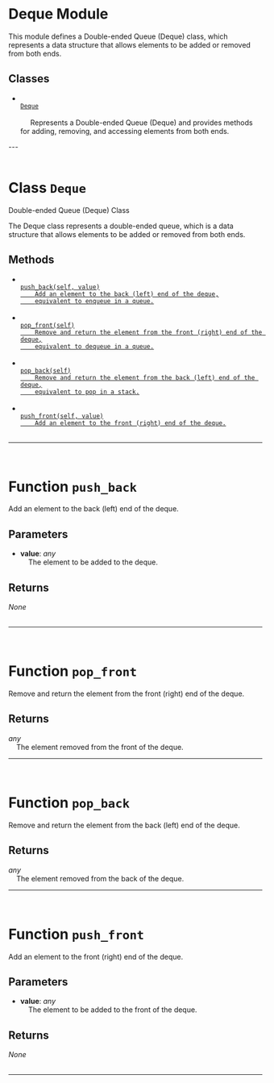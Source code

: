 <h1>Deque Module</h1>
  This module defines a Double-ended Queue (Deque) class, which represents a data structure that allows elements to be added or removed from both ends.  
<h2>Classes</h2>
<ul>
<li> <a href='#class-Deque'><code>
Deque
</code></a> <br>
&nbsp;&nbsp;&nbsp;&nbsp;
    Represents a Double-ended Queue (Deque) and provides methods for adding,    removing, and accessing elements from both ends.
<br></li>
</ul>
---
<div style="page-break-after: always; visibility: hidden"></div>
<br>
<h1 id="class-Deque">
<strong>Class</strong>
<code>Deque</code></h1>
Double-ended Queue (Deque) Class

The Deque class represents a double-ended queue,
which is a data structure that allows elements
to be added or removed from both ends.

<h2>Methods</h2>
<ul>
<li> <a href='#function-push_back'><code>
push_back(self, value)
    Add an element to the back (left) end of the deque,
    equivalent to enqueue in a queue.
</code></a> <br> </li>
<li> <a href='#function-pop_front'><code>
pop_front(self)
    Remove and return the element from the front (right) end of the deque,
    equivalent to dequeue in a queue.
</code></a> <br> </li>
<li> <a href='#function-pop_back'><code>
pop_back(self)
    Remove and return the element from the back (left) end of the deque,
    equivalent to pop in a stack.
</code></a> <br> </li>
<li> <a href='#function-push_front'><code>
push_front(self, value)
    Add an element to the front (right) end of the deque.
</code></a> <br> </li>
</ul>

______________________________________________________________________

<div style="page-break-after: always; visibility: hidden"></div>
<br>
<h1 id="function-push_back">
<strong>Function</strong>
<code>push_back</code></h1>
Add an element to the back (left) end of the deque.

<h2>Parameters</h2>
<ul>
<li> <strong>value</strong>: <em>any</em> <br>
&nbsp;&nbsp;&nbsp;&nbsp;The element to be added to the deque. <br></li>
</ul>
<h2>Returns</h2>
<em>None</em> <br>
&nbsp;&nbsp;&nbsp;&nbsp; <br>

______________________________________________________________________

<div style="page-break-after: always; visibility: hidden"></div>
<br>
<h1 id="function-pop_front">
<strong>Function</strong>
<code>pop_front</code></h1>
Remove and return the element from the front (right) end of the deque.

<h2>Returns</h2>
<em>any</em> <br>
&nbsp;&nbsp;&nbsp;&nbsp;The element removed from the front of the deque. <br>

______________________________________________________________________

<div style="page-break-after: always; visibility: hidden"></div>
<br>
<h1 id="function-pop_back">
<strong>Function</strong>
<code>pop_back</code></h1>
Remove and return the element from the back (left) end of the deque.

<h2>Returns</h2>
<em>any</em> <br>
&nbsp;&nbsp;&nbsp;&nbsp;The element removed from the back of the deque. <br>

______________________________________________________________________

<div style="page-break-after: always; visibility: hidden"></div>
<br>
<h1 id="function-push_front">
<strong>Function</strong>
<code>push_front</code></h1>
Add an element to the front (right) end of the deque.

<h2>Parameters</h2>
<ul>
<li> <strong>value</strong>: <em>any</em> <br>
&nbsp;&nbsp;&nbsp;&nbsp;The element to be added to the front of the deque. <br></li>
</ul>
<h2>Returns</h2>
<em>None</em> <br>
&nbsp;&nbsp;&nbsp;&nbsp; <br>

______________________________________________________________________
